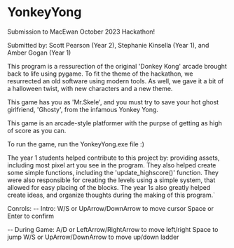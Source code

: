 # YonkeyYong
 Submission to MacEwan October 2023 Hackathon!
 
 Submitted by: Scott Pearson (Year 2), Stephanie Kinsella (Year 1), and Amber Gogan (Year 1)

This program is a ressurection of the original 'Donkey Kong' arcade brought back to life using pygame.
To fit the theme of the hackathon, we resurrected an old software using modern tools.
As well, we gave it a bit of a halloween twist, with new characters and a new theme.

This game has you as 'Mr.Skele', and you must try to save your hot ghost girlfriend, 'Ghosty', from the infamous Yonkey Yong.

This game is an arcade-style platformer with the purpse of getting as high of score as you can.

To run the game, run the YonkeyYong.exe file :)

The year 1 students helped contribute to this project by: providing assets, including most pixel art you see in the program.
They also helped create some simple functions, including the 'update_highscore()' function. They were also responsible for creating the levels using a simple system, that allowed for easy placing of the blocks. 
The year 1s also greatly helped create ideas, and organize thoughts during the making of this program.`

Conrols:
-- Intro:
 W/S or UpArrow/DownArrow to move cursor
Space or Enter to confirm

-- During Game:
A/D or LeftArrow/RightArrow to move left/right
Space to jump
W/S or UpArrow/DownArrow to move up/down ladder
